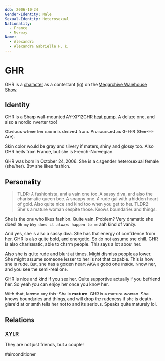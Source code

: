```yaml
---
dob: 2006-10-24
Gender-Identity: Male
Sexual-Identity: Heterosexual
Nationality:
  - France
  - Norway
Name:
  - Alexandra
  - Alexandra Gabrielle H. R.
---
```

# GHR

GHR is a [character](Characters.md) as a contestant (ig) on the [Megarchive Warehouse Show](Megarchive%20Warehouse%20Show.md).
## Identity

GHR is a Sharp wall-mounted AY-XP12GHR [heat pump](../../Species/Air%20Conditioners.md). A deluxe one, and also a nordic inverter too! 

Obvious where her name is derived from. Pronounced as G-H-R (Gee-H-Are).

Skin color would be gray and silvery if maters, shiny and glossy too. Also GHR heils from France, but she is French-Norwegian.

GHR was born in October 24, 2006. She is a cisgender heterosexual female (she/her). Btw she likes fashion.

## Personality

> TLDR: A fashionista, and a vain one too. A sassy diva, and also the charismatic queen bee. A snappy one. A rude gal with a hidden heart of gold. Also quite nice and kind too when you get to her.
> TLDR2: She's a mature woman despite those. Knows boundaries and things. 

She is the one who likes fashion. Quite vain. Problem? Very dramatic she does! `Oh my` `Why does it always happen to me` aah kind of vanity.

And yes, she is also a sassy diva. She has that energy of confidence from her. GHR is also quite bold, and energetic. So do not assume she chill. GHR is also charismatic, able to charm people. This says a lot about her.

Also she is quite rude and blunt at times. Might dismiss people as lower. She might assume someone lesser to her is not that capable. This is how she is rude. But, she has a golden heart AKA a good one inside. Know her, and you see the semi-real one.

GHR is nice and kind if you see her. Quite supportive actually if you befriend her. So yeah you can enjoy her once you know her.

With that, lemme say this: She is **mature**. GHR is a mature woman. She knows boundaries and things, and will drop the rudeness if she is death-glare'd at or smth tells her not to and its serious. Speaks quite maturely lol.
## Relations

### [XYLR](XYLR.md)

They are not just friends, but a couple!

#airconditioner 